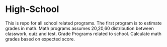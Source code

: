 # High-School
This is repo for all school related programs. The first program is to estimate grades in math.
Math programs assumes 20,20,60 distribution between classwork, quiz and test.
Grade Programs related to school. Calculate math grades based on expected score.
